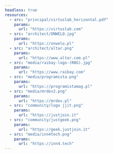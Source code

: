 ```yaml
---
headless: true
resources:
  - src: "principal/virtuslab_horizontal.pdf"
    params:
      url: "https://virtuslab.com"
  - src: "architect/ONWELO.jpg"
    params:
      url: "https://onwelo.pl"  
  - src: "architect/altar.png"
    params:
      url: "https://www.altar.com.pl"     
  - src: "media/raibay-logo-(RBG).jpg"
    params:
      url: "https://www.raibay.com"
  - src: "media/programista.png"
    params:
      url: "https://programistamag.pl"
  - src: "media/mrdev2.png"
    params:
      url: "https://mrdev.pl"
  - src: "community/logo jjit.png"
    params:
      url: "https://justjoin.it"
  - src: "community/justgeek.png"
    params:
      url: "https://geek.justjoin.it"
  - src: "media/inn4tech.png"
    params:
      url: "https://inn4.tech"
---
```

